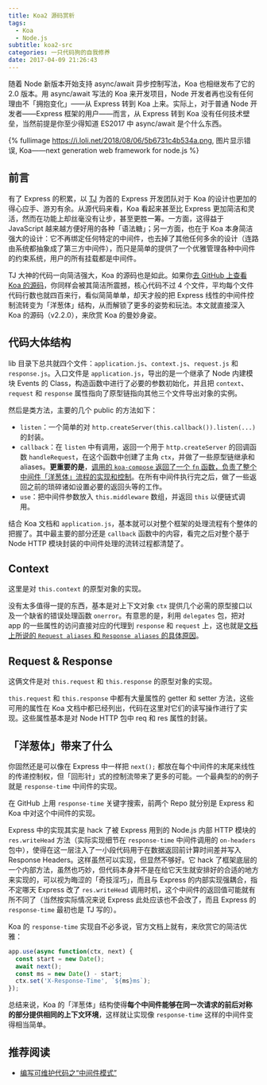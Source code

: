 ```yaml
---
title: Koa2 源码赏析
tags:
  - Koa
  - Node.js
subtitle: koa2-src
categories: 一只代码狗的自我修养
date: 2017-04-09 21:26:43
---
```


随着 Node 新版本开始支持 async/await 异步控制写法，Koa 也相继发布了它的 2.0 版本。用 async/await 写法的 Koa 来开发项目，Node 开发者再也没有任何理由不「拥抱变化」——从 Express 转到 Koa 上来。实际上，对于普通 Node 开发者——Express 框架的用户——而言，从 Express 转到 Koa 没有任何技术壁垒，当然前提是你至少得知道 ES2017 中 async/await 是个什么东西。

<!-- {% fullimage http://oc3nlt0h2.bkt.clouddn.com/koa2-src.png, 图片显示错误, Koa——next generation web framework for node.js %} -->

{% fullimage https://i.loli.net/2018/08/06/5b6731c4b534a.png, 图片显示错误, Koa——next generation web framework for node.js %}

<!-- more -->

## 前言

有了 Express 的积累，以 [TJ](https://github.com/tj) 为首的 Express 开发团队对于 Koa 的设计也更加的得心应手、游刃有余。从源代码来看，Koa 看起来甚至比 Express 更加简洁和灵活，然而在功能上却丝毫没有让步，甚至更胜一筹。一方面，这得益于 JavaScript 越来越方便好用的各种「语法糖」；另一方面，也在于 Koa 本身简洁强大的设计：它不再绑定任何特定的中间件，也去掉了其他任何多余的设计（连路由系统都抽象成了第三方中间件），而只是简单的提供了一个优雅管理各种中间件的约束系统，用户的所有挂载都是中间件。

TJ 大神的代码一向简洁强大，Koa 的源码也是如此。如果你[去 GitHub 上查看 Koa 的源码](https://github.com/koajs/koa)，你同样会被其简洁所震撼，核心代码不过 4 个文件，平均每个文件代码行数也就四百来行，看似简简单单，却天才般的把 Express 线性的中间件控制流转变为「洋葱体」结构，从而解锁了更多的姿势和玩法。本文就直接深入 Koa 的源码（v2.2.0），来欣赏 Koa 的曼妙身姿。

## 代码大体结构

lib 目录下总共就四个文件：`application.js`、`context.js`、`request.js` 和 `response.js`。入口文件是 `application.js`，导出的是一个继承了 Node 内建模块 Events 的 Class，构造函数中进行了必要的参数初始化，并且把 `context`、`request` 和 `response` 属性指向了原型链指向其他三个文件导出对象的实例。

然后是类方法，主要的几个 public 的方法如下：

- `listen`：一个简单的对 `http.createServer(this.callback()).listen(...)` 的封装。
- `callback`：在 `listen` 中有调用，返回一个用于 `http.createServer` 的回调函数 `handleRequest`，在这个函数中创建了主角 `ctx`，并做了一些原型链继承和 aliases。**更重要的是**，[调用的 `koa-compose` 返回了一个 `fn` 函数，负责了整个中间件「洋葱体」流程的实现和控制](https://github.com/koajs/compose/blob/master/index.js)。在所有中间件执行完之后，做了一些返回之前的琐碎诸如设置必要的返回头等的工作。
- `use`：把中间件参数放入 `this.middleware` 数组，并返回 `this` 以便链式调用。

结合 Koa 文档和 `application.js`，基本就可以对整个框架的处理流程有个整体的把握了。其中最主要的部分还是 `callback` 函数中的内容，看完之后对整个基于 Node HTTP 模块封装的中间件处理的流转过程都清楚了。

## Context

这里是对 `this.context` 的原型对象的实现。

没有太多值得一提的东西，基本是对上下文对象 `ctx` 提供几个必需的原型接口以及一个缺省的错误处理函数 `onerror`。有意思的是，利用 `delegates` 包，把对 app 的一些属性的访问直接对应的代理到 `response` 和 `request` 上，这也就是[文档上所说的 `Request aliases` 和 `Response aliases` 的具体原因](http://koajs.com/#request-aliases)。

## Request & Response

这俩文件是对 `this.request` 和 `this.response` 的原型对象的实现。

`this.request` 和 `this.response` 中都有大量属性的 getter 和 setter 方法，这些可用的属性在 Koa 文档中都已经列出，代码在这里对它们的读写操作进行了实现。这些属性基本是对 Node HTTP 包中 req 和 res 属性的封装。

## 「洋葱体」带来了什么

你固然还是可以像在 Express 中一样把 `next();` 都放在每个中间件的末尾来线性的传递控制权，但「回形针」式的控制流带来了更多的可能。一个最典型的的例子就是 `response-time` 中间件的实现。

在 GitHub 上用 `response-time` 关键字搜索，前两个 Repo 就分别是 Express 和 Koa 中对这个中间件的实现。

Express 中的实现其实是 hack 了被 Express 用到的 Node.js 内部 HTTP 模块的 `res.writeHead` 方法（实际实现细节在 `response-time` 中间件调用的 `on-headers` 包中），使得在这一层注入了一小段代码用于在数据返回前计算时间差并写入 Response Headers。这样虽然可以实现，但显然不够好。它 hack 了框架底层的一个内部方法，虽然也巧妙，但代码本身并不是在给它天生就安排好的合适的地方来实现的，可以视为晦涩的「奇技淫巧」，而且与 Express 的内部实现强耦合，指不定哪天 Express 改了 `res.writeHead` 调用时机，这个中间件的返回值可能就有所不同了（当然按实际情况来说 Express 此处应该也不会改了，而且 Express 的 `response-time` 最初也是 TJ 写的）。

Koa 的 `response-time` 实现自不必多说，官方文档上就有，来欣赏它的简洁优雅：

```js
app.use(async function(ctx, next) {
  const start = new Date();
  await next();
  const ms = new Date() - start;
  ctx.set('X-Response-Time', `${ms}ms`);
});
```

总结来说，Koa 的「洋葱体」结构使得**每个中间件能够在同一次请求的前后对称的部分提供相同的上下文环境**，这样就让实现像 `response-time` 这样的中间件变得相当简单。

## 推荐阅读

- [编写可维护代码之“中间件模式”](https://zhuanlan.zhihu.com/p/26063036)
